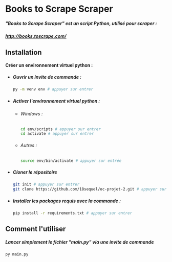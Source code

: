 # Books to Scrape Scraper

##### "Books to Scrape Scraper" est un script Python, utilisé pour scraper :
##### http://books.toscrape.com/

## Installation
#### Créer un environnement virtuel python :

* ##### Ouvrir un invite de commande :

    ```bash
    py -m venv env # appuyer sur entrer
    ```
  
* ##### Activer l'environnement virtuel python :

    * ###### Windows :
    
        ```bash
        cd env/scripts # appuyer sur entrer
        cd activate # appuyer sur entrer
        ```
    * ###### Autres :
    
        ```bash
        source env/bin/activate # appuyer sur entrée
        ```
        
* ##### Cloner le répositoire
    ```bash
    git init # appuyer sur entrer
    git clone https://github.com/18sequel/oc-projet-2.git # appuyer sur entrer
    ```

* ##### Installer les packages requis avec la commande :

    ```bash
    pip install -r requirements.txt # appuyer sur entrer
    ```

## Comment l'utiliser

##### Lancer simplement le fichier "main.py" via une invite de commande
```bash
py main.py
```
